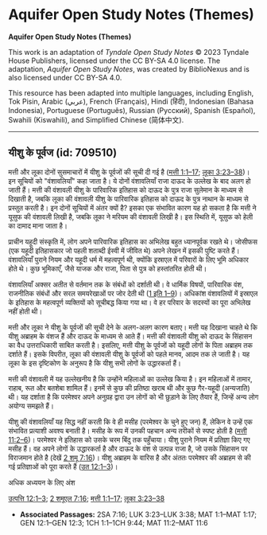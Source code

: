 # Aquifer Open Study Notes (Themes)

**Aquifer Open Study Notes (Themes)**

This work is an adaptation of *Tyndale Open Study Notes* © 2023 Tyndale House Publishers, licensed under the CC BY\-SA 4\.0 license. The adaptation, *Aquifer Open Study Notes*, was created by BiblioNexus and is also licensed under CC BY\-SA 4\.0\.

This resource has been adapted into multiple languages, including English, Tok Pisin, Arabic (عربي), French (Français), Hindi (हिंदी), Indonesian (Bahasa Indonesia), Portuguese (Português), Russian (Русский), Spanish (Español), Swahili (Kiswahili), and Simplified Chinese (简体中文).



--------------------------------

## यीशु के पूर्वज (id: 709510)

मत्ती और लूका दोनों सुसमाचारों में यीशु के पूर्वजों की सूची दी गई है ([मत्ती 1:1–17](https://ref.ly/Matt1:1-Matt1:17); [लूका 3:23–38](https://ref.ly/Luke3:23-Luke3:38))। इन सूचियों को "वंशावलियाँ" कहा जाता है। ये दोनों वंशावलियाँ राजा दाऊद के उल्लेख के बाद अलग हो जाती हैं। मत्ती की वंशावली यीशु के पारिवारिक इतिहास को दाऊद के पुत्र राजा सुलेमान के माध्यम से दिखाती है, जबकि लूका की वंशावली यीशु के पारिवारिक इतिहास को दाऊद के पुत्र नाथान के माध्यम से प्रस्तुत करती है। इन दोनों सूचियों में अंतर क्यों है? इसका एक संभावित कारण यह हो सकता है कि मत्ती ने यूसुफ की वंशावली लिखी है, जबकि लूका ने मरियम की वंशावली लिखी है। इस स्थिति में, यूसुफ को हेली का दामाद माना जाता है।

प्राचीन यहूदी संस्कृति में, लोग अपने पारिवारिक इतिहास का अभिलेख बहुत ध्यानपूर्वक रखते थे। जोसीफस (एक यहूदी इतिहासकार जो पहली शताब्दी ईस्वी में जीवित थे) अपने लेखन में इसकी पुष्टि करते हैं। वंशावलियाँ पुराने नियम और यहूदी धर्म में महत्वपूर्ण थी, क्योंकि इस्राएल में परिवारों के लिए भूमि अधिकार होते थे। कुछ भूमिकाएँ, जैसे याजक और राजा, पिता से पुत्र को हस्तांतरित होती थी।

वंशावलियाँ अक्सर अतीत से वर्तमान तक के संबंधों को दर्शाती थी। वे धार्मिक विषयों, पारिवारिक वंश, राजनीतिक संबंधों और सरल समयरेखाओं पर जोर देती थी ([1 इति 1–9](https://ref.ly/1Chr1:1-1Chr9:44))। अधिकांश वंशावलियों में इस्राएल के इतिहास के महत्वपूर्ण व्यक्तियों को सूचीबद्ध किया गया था। वे हर परिवार के सदस्यों का पूरा अभिलेख नहीं होती थी।

मत्ती और लूका ने यीशु के पूर्वजों की सूची देने के अलग\-अलग कारण बताए। मत्ती यह दिखाना चाहते थे कि यीशु अब्राहम के वंशज हैं और दाऊद के माध्यम से आते हैं। मत्ती की वंशावली यीशु को दाऊद के सिंहासन का वैध उत्तराधिकारी साबित करती है। इसलिए, मत्ती यीशु के पूर्वजों को यहूदी लोगों के पिता अब्राहम तक दर्शाते हैं। इसके विपरीत, लूका की वंशावली यीशु के पूर्वजों को पहले मानव, आदम तक ले जाती है। यह लूका के इस दृष्टिकोण के अनुरूप है कि यीशु सभी लोगों के उद्धारकर्ता हैं।

मत्ती की वंशावली में यह उल्लेखनीय है कि उन्होंने महिलाओं का उल्लेख किया है। इन महिलाओं में तामार, राहाब, रूत और बतशेबा शामिल हैं। इनमें से कुछ की प्रतिष्ठा खराब थी और कुछ गैर\-यहूदी (अन्यजाति) थी। यह दर्शाता है कि परमेश्वर अपने अनुग्रह द्वारा उन लोगों को भी छुड़ाने के लिए तैयार हैं, जिन्हें अन्य लोग अयोग्य समझते हैं।

यीशु की वंशावलियाँ यह सिद्ध नहीं करती कि वे ही मसीह (परमेश्वर के चुने हुए जन) हैं, लेकिन वे उन्हें एक संभावित प्रत्याशी अवश्य बनाती है। मसीह के रूप में उनकी पहचान अन्य तरीकों से स्पष्ट होती है ([मत्ती 11:2–6](https://ref.ly/Matt11:2-Matt11:6))। परमेश्वर ने इतिहास को उसके चरम बिंदु तक पहुँचाया। यीशु पुराने नियम में प्रतिज्ञा किए गए मसीह हैं। वह अपने लोगों के उद्धारकर्ता है और दाऊद के वंश से उत्पन्न राजा है, जो उसके सिंहासन पर विराजमान होते है (देखें [2 शमू 7:16](https://ref.ly/2Sam7:16))। यीशु अब्राहम के वारिस है और अंततः परमेश्वर की अब्राहम से की गई प्रतिज्ञाओं को पूरा करते हैं ([उत 12:1–3](https://ref.ly/Gen12:1-Gen12:3))।

अधिक अध्ययन के लिए अंश

[उत्पत्ति 12:1–3](https://ref.ly/Gen12:1-Gen12:3); [2 शमूएल 7:16](https://ref.ly/2Sam7:16); [मत्ती 1:1–17](https://ref.ly/Matt1:1-Matt1:17); [लूका 3:23–38](https://ref.ly/Luke3:23-Luke3:38)

* **Associated Passages:** 2SA 7:16; LUK 3:23–LUK 3:38; MAT 1:1–MAT 1:17; GEN 12:1–GEN 12:3; 1CH 1:1–1CH 9:44; MAT 11:2–MAT 11:6

